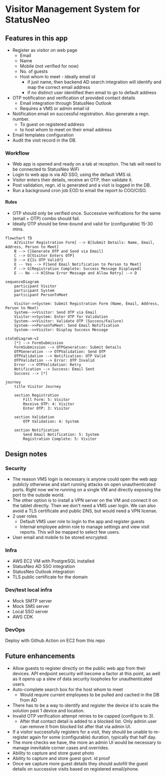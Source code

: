 # Visitor Management System for StatusNeo

## Features in this app
- Register as visitor on web page
  - Email
  - Name
  - Mobile (not verified for now)
  - No. of guests 
  - Host whom to meet - ideally email id
    - if just name, then backend AD search integration will identify and map the correct email address
    - if no distinct user identified then email to go to default address
- OTP notification and verification of provided contact details
  - Email integration through StatusNeo Outlook
  - Requires a VMS or admin email id
- Notification email on successful registration. Also generate a regn. number.
  - To guest on registered address
  - to host whom to meet on their email address
- Email templates configuration
- Audit the visit record in the DB.

### Workflow
- Web app is opened and ready on a tab at reception. The tab will need to be connected to StatusNeo WiFi 
- Login to web app is via AD SSO, using the default VMS id.
- Visitor enters their details, receive an OTP, then validate it.
- Post validation, regn. id is generated and a visit is logged in the DB.
- Run a background cron job EOD to email the report to COO/CISO.

#### Rules
- OTP should only be verified once. Successive verifications for the same (email + OTP) combo should fail.
- Ideally OTP should be time-bound and valid for (configurable) 15-30 mins.

```mermaid
flowchart TD
    A[Visitor Registration Form] --> B[Submit Details: Name, Email, Address, Person to Meet]
    B --> C[Generate OTP and Send via Email]
    C --> D[Visitor Enters OTP]
    D --> E{Is OTP Valid?}
    E -- Yes --> F[Send Email Notification to Person to Meet]
    F --> G[Registration Complete: Success Message Displayed]
    E -- No --> H[Show Error Message and Allow Retry] --> D
```
```mermaid
sequenceDiagram
    participant Visitor
    participant System
    participant PersonToMeet

    Visitor->>System: Submit Registration Form (Name, Email, Address, Person to Meet)
    System-->>Visitor: Send OTP via Email
    Visitor->>System: Enter OTP for Validation
    System-->>Visitor: Validate OTP (Success/Failure)
    System-->>PersonToMeet: Send Email Notification
    System-->>Visitor: Display Success Message
```
```mermaid
stateDiagram-v2
    [*] --> FormSubmission
    FormSubmission --> OTPGeneration: Submit Details
    OTPGeneration --> OTPValidation: Send OTP
    OTPValidation --> Notification: OTP Valid
    OTPValidation --> Error: OTP Invalid
    Error --> OTPValidation: Retry
    Notification --> Success: Email Sent
    Success --> [*]
```
```mermaid
journey
    title Visitor Journey

    section Registration
        Fill Form: 5: Visitor
        Receive OTP: 4: Visitor
        Enter OTP: 3: Visitor

    section Validation
        OTP Validation: 4: System

    section Notification
        Send Email Notification: 5: System
        Registration Complete: 5: Visitor
```
## Design notes
### Security
- The reason VMS login is necessary is anyone could open the web app publicly otherwise and start running attacks on open unauthenticated ports. Right now we're running on a single VM and directly exposing the port to the outside world. 
- The other option is to install a VPN server on the VM and connect it on the tablet directly. Then we don't need a VMS user login. We can also avoid a TLS certificate and public DNS, but would need a VPN license.
- 2 user roles
    - Default VMS user role to login to the app and register guests
    - Internal employee admin role to manage settings and view visit reports. This will be mapped to select few users.
- User email and mobile to be stored encrypted.

### Infra
- AWS EC2 VM with PostgreSQL installed
- StatusNeo AD SSO integration
- StatusNeo Outlook integration
- TLS public certificate for the domain

### Dev/test local infra
- Mock SMTP server
- Mock SMS server
- Local SSO server
- AWS CDK

### DevOps
Deploy with Github Action on EC2 from this repo

## Future enhancements
- Allow guests to register directly on the public web app from their devices. API endpoint security will become a factor at this point, as well as it opens up a slew of data security loopholes for unauthenticated users.
- Auto-complete search box for the host whom to meet
  - Would require current employees to be pulled and cached in the DB from AD
- There has to be a way to identify and register the device id to scale the solution past 1 device and location.
- Invalid OTP verification attempt retries to be capped (configure to 3).
  - After that contact detail is added to a blocked list. Only admin user can remove it from blocked list after that via admin UI.
- If a visitor successfully registers for a visit, they should be unable to re-register again for some (configurable) duration, typically that half day.
- The more checks we have, the more an admin UI would be necessary to manage inevitable corner cases and overrides.
- Ability to capture and store guest photo
- Ability to capture and store guest govt. id proof
- Once we capture more guest details they should autofill the guest details on successive visits based on registered email/phone.